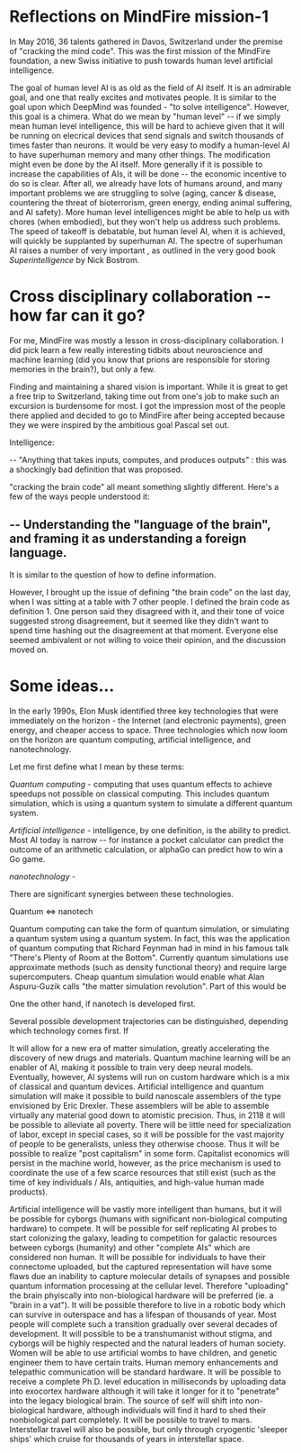 
# Reflections on MindFire mission-1

In May 2016, 36 talents gathered in Davos, Switzerland under the premise of "cracking the mind code". This was the first mission of the MindFire foundation, a new Swiss initiative to push towards human level artificial intelligence.

The goal of human level AI is as old as the field of AI itself. It is an admirable goal, and one that really excites and motivates people. It is similar to the goal upon which DeepMind was founded - "to solve intelligence".  However, this goal is a chimera. What do we mean by "human level" -- if we simply mean human level intelligence, this will be hard to achieve given that it will be running on elecrical devices that send signals and switch thousands of times faster than neurons. It would be very easy to modify a human-level AI to have superhuman memory and many other things. The modification might even be done by the AI itself. More generally if it is possible to increase the capabilities of AIs, it will be done -- the economic incentive to do so is clear. After all, we already have lots of humans around, and many important problems we are struggling to solve (aging, cancer & disease, countering the threat of bioterrorism, green energy, ending animal suffering, and AI safety). More human level intelligences might be able to help us with chores (when embodied), but they won't help us address such problems. The speed of takeoff is debatable, but human level AI, when it is achieved, will quickly be supplanted by superhuman AI. The spectre of superhuman AI raises a number of very important , as outlined in the very good book *Superintelligence* by Nick Bostrom.

# Cross disciplinary collaboration -- how far can it go?
For me, MindFire was mostly a lesson in cross-disciplinary collaboration. I did pick learn a few really interesting tidbits about neuroscience and machine learning (did you know that prions are responsible for storing memories in the brain?), but only a few.

Finding and maintaining a shared vision is important. While it is great to get a free trip to Switzerland, taking time out from one's job to make such an excursion is burdensome for most. I got the impression most of the people there applied and decided to go to MindFire after being accepted because they we were inspired by the ambitious goal Pascal set out.

Intelligence:

-- "Anything that takes inputs, computes, and produces outputs" : this was a shockingly bad definition that was proposed.

"cracking the brain code" all meant something slightly different. Here's a few of the ways people understood it:

-- Understanding the "language of the brain", and framing it as understanding a foreign language.
--

It is similar to the question of how to define information.

However, I brought up the issue of defining "the brain code" on the last day, when I was sitting at a table with 7 other people. I defined the brain code as definition 1. One person said they disagreed with it, and their tone of voice suggested strong disagreement, but it seemed like they didn't want to spend time hashing out the disagreement at that moment. Everyone else seemed ambivalent or not willing to voice their opinion, and the discussion moved on.

<!-- Personally, MindFire was a time when I was fully present. My neurons felt really activated. -->

# Some ideas...

In the early 1990s, Elon Musk identified three key technologies that were immediately on the horizon - the Internet (and electronic payments), green energy, and cheaper access to space. Three technologies which now loom on the horizon are quantum computing, artificial intelligence, and nanotechnology.

Let me first define what I mean by these terms:

*Quantum computing* - computing that uses quantum effects to achieve speedups not possible on classical computing. This includes quantum simulation, which is using a quantum system to simulate a different quantum system.

*Artificial intelligence* - intelligence, by one definition, is the ability to predict. Most AI today is narrow -- for instance a pocket calculator can predict the outcome of an arithmetic calculation, or alphaGo can predict how to win a Go game.

*nanotechnology* -  


There are significant synergies between these technologies.

Quantum <=> nanotech

Quantum computing can take the form of quantum simulation, or simulating a quantum system using a quantum system. In fact, this was the application of quantum computing that Richard Feynman had in mind in his famous talk "There's Plenty of Room at the Bottom". Currently quantum simulations use approximate methods (such as density functional theory) and require large supercomputers. Cheap quantum simulation would enable what Alan Aspuru-Guzik calls "the matter simulation revolution". Part of this would be

One the other hand, if nanotech is developed first.


Several possible development trajectories can be distinguished, depending which technology comes first. If

It will allow for a new era of matter simulation, greatly accelerating the discovery of new drugs and materials. Quantum machine learning will be an enabler of AI, making it possible to train very deep neural models. Eventually, however, AI systems will run on custom hardware which is a mix of classical and quantum devices. Artificial intelligence and quantum simulation will make it possible to build nanoscale assemblers of the type envisioned by Eric Drexler. These assemblers will be able to assemble virtually any material good down to atomistic precision. Thus, in 2118 it will be possible to alleviate all poverty. There will be little need for specialization of labor, except in special cases, so it will be possible for the vast majority of people to be generalists, unless they otherwise choose. Thus it will be possible to realize "post capitalism" in some form. Capitalist economics will persist in the machine world, however, as the price mechanism is used to coordinate the use of a few scarce resources that still exist (such as the time of key individuals / AIs,  antiquities, and high-value human made products).

Artificial intelligence will be vastly more intelligent than humans, but it will be possible for cyborgs (humans with significant non-biological computing hardware) to compete. It will be possible for self replicating AI probes to start colonizing the galaxy, leading to competition for galactic resources between cyborgs (humanity) and other "complete AIs" which are considered non human.  It will be possible for individuals to have their connectome uploaded, but the captured representation will have some flaws due an inability to capture molecular details of synapses and possible quantum information processing at the cellular level. Therefore "uploading" the brain phyiscally into non-biological hardware will be preferred (ie. a "brain in a vat"). It will be possible therefore to live in a robotic body which can survive in outerspace and has a lifespan of thousands of year. Most people will complete such a transition gradually over several decades of development. It will possible to be a transhumanist without stigma, and cyborgs will be highly respected and the natural leaders of human society. Women will be able to use artificial wombs to have children, and genetic engineer them to have certain traits. Human memory enhancements and telepathic communication will be standard hardware. It will be possible to receive a complete Ph.D. level education in milliseconds by uploading data into exocortex hardware although it will take it longer for it to "penetrate" into the legacy biological brain. The source of self will shift into non-biological hardware, although individuals will find it hard to shed their nonbiological part completely. It will be possible to travel to mars. Interstellar travel will also be possible, but only through cryogentic 'sleeper ships' which cruise for thousands of years in interstellar space.
